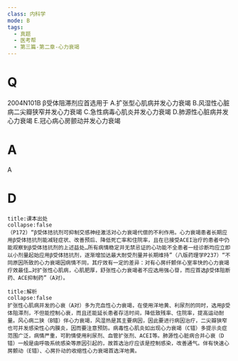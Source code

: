 ```yaml
---
class: 内科学
mode: B
tags:
  - 真题
  - 医考帮
  - 第三篇-第二章-心力衰竭
---
```


# Q
2004N101B β受体阻滞剂应首选用于
A.扩张型心肌病并发心力衰竭
B.风湿性心脏病二尖瓣狭窄并发心力衰竭
C.急性病毒心肌炎并发心力衰竭
D.肺源性心脏病并发心力衰竭
E.冠心病心房颤动并发心力衰竭

# A
A
# D
```ad-note
title:课本出处
collapse:false
（P172）“β受体拮抗剂可抑制交感神经激活对心力衰竭代偿的不利作用。心力衰竭患者长期应用β受体拮抗剂能减轻症状、改善预后、降低死亡率和住院率，且在已接受ACEI治疗的患者中仍能观察到β受体拮抗剂的上述益处…所有病情稳定并无禁忌证的心功能不全患者一经诊断均应立即以小剂量起始应用β受体拮抗剂，逐渐增加达最大耐受剂量并长期维持”（八版药理学P237）“不同原因所致的心力衰竭因病情不同，其疗效有一定的差异：对有心房纤颤伴心室率快的心力衰竭疗效最佳…对扩张性心肌病，心肌肥厚，舒张性心力衰竭者不应选用强心苷，而应首选β受体阻断药、ACE抑制药”（A对）。
```

```ad-summary
title:解析
collapse:false
扩张性心肌病并发的心衰（A对）多为充血性心力衰竭，在使用洋地黄、利尿剂的同时，选用β受体阻滞剂，不但能控制心衰，而且还能延长患者存活时间，降低致残率、住院率，提高运动耐量。风心病二狭（B错）伴心力衰竭，风湿热是其主要病因，因此要进行病因治疗，二尖瓣狭窄也可并发感染性心内膜炎，因而要注意预防。病毒性心肌炎如出现心力衰竭（C错）多提示炎症范围广泛，病情严重，可酌情使用利尿剂、血管扩张剂、ACEI等。肺源性心脏病合并心衰（D错）一般是由呼吸系统感染等原因引起的，故首选治疗应该是控制感染，改善通气。伴有快速心房颤动（E错）、心房扑动的收缩性心力衰竭首选洋地黄。
```

